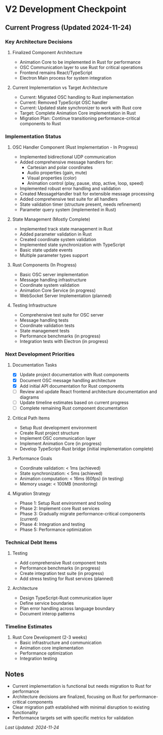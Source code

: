 # V2 Development Checkpoint

## Current Progress (Updated 2024-11-24)

### Key Architecture Decisions
1. Finalized Component Architecture
   - Animation Core to be implemented in Rust for performance
   - OSC Communication layer to use Rust for critical operations
   - Frontend remains React/TypeScript
   - Electron Main process for system integration

2. Current Implementation vs Target Architecture
   - Current: Migrated OSC handling to Rust implementation
   - Current: Removed TypeScript OSC handler
   - Current: Updated state synchronizer to work with Rust core
   - Target: Complete Animation Core implementation in Rust
   - Migration Plan: Continue transitioning performance-critical components to Rust

### Implementation Status
1. OSC Handler Component (Rust Implementation - In Progress)
   - Implemented bidirectional UDP communication
   - Added comprehensive message handlers for:
     - Cartesian and polar coordinates
     - Audio properties (gain, mute)
     - Visual properties (color)
     - Animation control (play, pause, stop, active, loop, speed)
   - Implemented robust error handling and validation
   - Created MessageHandler trait for extensible message processing
   - Added comprehensive test suite for all handlers
   - State validation timer (structure present, needs refinement)
   - Parameter query system (implemented in Rust)

2. State Management (Mostly Complete)
   - Implemented track state management in Rust
   - Added parameter validation in Rust
   - Created coordinate system validation
   - Implemented state synchronization with TypeScript
   - Basic state update events
   - Multiple parameter types support

3. Rust Components (In Progress)
   - Basic OSC server implementation
   - Message handling infrastructure
   - Coordinate system validation
   - Animation Core Service (in progress)
   - WebSocket Server Implementation (planned)

4. Testing Infrastructure
   - Comprehensive test suite for OSC server
   - Message handling tests
   - Coordinate validation tests
   - State management tests
   - Performance benchmarks (in progress)
   - Integration tests with Electron (in progress)

### Next Development Priorities
1. Documentation Tasks
   - [x] Update project documentation with Rust components
   - [x] Document OSC message handling architecture
   - [x] Add initial API documentation for Rust components
   - [ ] Review and update React frontend architecture documentation and diagrams
   - [ ] Update timeline estimates based on current progress
   - [ ] Complete remaining Rust component documentation

2. Critical Path Items
   - Setup Rust development environment
   - Create Rust project structure
   - Implement OSC communication layer
   - Implement Animation Core (in progress)
   - Develop TypeScript-Rust bridge (initial implementation complete)

3. Performance Goals
   - Coordinate validation: < 1ms (achieved)
   - State synchronization: < 5ms (achieved)
   - Animation computation: < 16ms (60fps) (in testing)
   - Memory usage: < 100MB (monitoring)

4. Migration Strategy
   - Phase 1: Setup Rust environment and tooling
   - Phase 2: Implement core Rust services
   - Phase 3: Gradually migrate performance-critical components (current)
   - Phase 4: Integration and testing
   - Phase 5: Performance optimization

### Technical Debt Items
1. Testing
   - Add comprehensive Rust component tests
   - Performance benchmarks (in progress)
   - Create integration test suite (in progress)
   - Add stress testing for Rust services (planned)

2. Architecture
   - Design TypeScript-Rust communication layer
   - Define service boundaries
   - Plan error handling across language boundary
   - Document interop patterns

### Timeline Estimates
1. Rust Core Development (2-3 weeks)
   - Basic infrastructure and communication
   - Animation core implementation
   - Performance optimization
   - Integration testing

## Notes
- Current implementation is functional but needs migration to Rust for performance
- Architecture decisions are finalized, focusing on Rust for performance-critical components
- Clear migration path established with minimal disruption to existing functionality
- Performance targets set with specific metrics for validation

*Last Updated: 2024-11-24*
